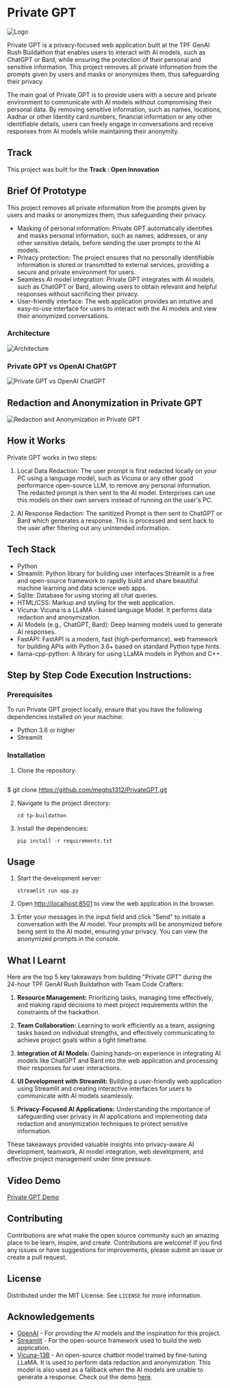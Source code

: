 # Private GPT
![Logo](/static/privategpt_logo.png)
 
Private GPT is a privacy-focused web application built at the TPF GenAI Rush Buildathon that enables users to interact with AI models, such as ChatGPT or Bard, while ensuring the protection of their personal and sensitive information. This project removes all private information from the prompts given by users and masks or anonymizes them, thus safeguarding their privacy.

The main goal of Private GPT is to provide users with a secure and private environment to communicate with AI models without compromising their personal data. By removing sensitive information, such as names, locations, Aadhar or other Identity card numbers, financial information or any other identifiable details, users can freely engage in conversations and receive responses from AI models while maintaining their anonymity.


## Track
This project was built for the <b>Track : Open Innovation</b>

## Brief Of Prototype
This project removes all private information from the prompts given by users and masks or anonymizes them, thus safeguarding their privacy.
- Masking of personal information: Private GPT automatically identifies and masks personal information, such as names, addresses, or any other sensitive details, before sending the user prompts to the AI models.
- Privacy protection: The project ensures that no personally identifiable information is stored or transmitted to external services, providing a secure and private environment for users.
- Seamless AI model integration: Private GPT integrates with AI models, such as ChatGPT or Bard, allowing users to obtain relevant and helpful responses without sacrificing their privacy.
- User-friendly interface: The web application provides an intuitive and easy-to-use interface for users to interact with the AI models and view their anonymized conversations.

### Architecture
![Architecture](/static/arch.png)

### Private GPT vs OpenAI ChatGPT
![Private GPT vs OpenAI ChatGPT](/static/privategpt_vs_chatgpt.png)

## Redaction and Anonymization in Private GPT
![Redaction and Anonymization in Private GPT](/static/demo2.png)
## How it Works
Private GPT works in two steps:
1. Local Data Redaction: The user prompt is first redacted locally on your PC using a language model, such as Vicuna or any other good performance open-source LLM, to remove any personal information. The redacted prompt is then sent to the AI model.
Enterprises can use this models on their own servers instead of running on the user's PC.

2. AI Response Redaction: The sanitized Prompt is then sent to ChatGPT or Bard which generates a response. This is processed and sent back to the user after filtering out any unintended information.

## Tech Stack
- Python
- Streamlit: Python library for building user interfaces.Streamlit is a free and open-source framework to rapidly build and share beautiful machine learning and data science web apps.
- Sqlite: Database for using storing all chat queries.
- HTML/CSS: Markup and styling for the web application.
- Vicuna: Vicuna is a LLaMA - based language Model. It performs data redaction and anonymization.
- AI Models (e.g., ChatGPT, Bard): Deep learning models used to generate AI responses.
- FastAPI: FastAPI is a modern, fast (high-performance), web framework for building APIs with Python 3.6+ based on standard Python type hints.
- llama-cpp-python: A library for using LLaMA models in Python and C++.

## Step by Step Code Execution Instructions:

### Prerequisites

To run Private GPT project locally, ensure that you have the following dependencies installed on your machine:

- Python 3.6 or higher
- Streamlit


### Installation

1. Clone the repository:

   ```shell
$ git clone https://github.com/meghs1312/PrivateGPT.git

2. Navigate to the project directory:

   ```shell
   cd tp-buildathon

3. Install the dependencies:

   ```shell
   pip install -r requirements.txt

## Usage
1. Start the development server:

   ```shell
   streamlit run app.py
2. Open [http://localhost:8501](http://localhost:8501) to view the web application in the browser.

3. Enter your messages in the input field and click "Send" to initiate a conversation with the AI model. Your prompts will be anonymized before being sent to the AI model, ensuring your privacy. You can view the anonymized prompts in the console.

## What I Learnt
Here are the top 5 key takeaways from building "Private GPT" during the 24-hour TPF GenAI Rush Buildathon with Team Code Crafters:
1. **Resource Management:** Prioritizing tasks, managing time effectively, and making rapid decisions to meet project requirements within the constraints of the hackathon.

2. **Team Collaboration:** Learning to work efficiently as a team, assigning tasks based on individual strengths, and effectively communicating to achieve project goals within a tight timeframe.

3. **Integration of AI Models:** Gaining hands-on experience in integrating AI models like ChatGPT and Bard into the web application and processing their responses for user interactions.

4. **UI Development with Streamlit:** Building a user-friendly web application using Streamlit and creating interactive interfaces for users to communicate with AI models seamlessly.

5. **Privacy-Focused AI Applications:** Understanding the importance of safeguarding user privacy in AI applications and implementing data redaction and anonymization techniques to protect sensitive information.

These takeaways provided valuable insights into privacy-aware AI development, teamwork, AI model integration, web development, and effective project management under time pressure.


## Video Demo
[Private GPT Demo](https://www.loom.com/share/573f38e76bb547619c0d1b72da821ffa?sid=734a295a-aa34-4f6f-b7a1-a19540ff9502)

## Contributing
Contributions are what make the open source community such an amazing place to be learn, inspire, and create. Contributions are welcome! If you find any issues or have suggestions for improvements, please submit an issue or create a pull request.

## License
Distributed under the MIT License. See `LICENSE` for more information.

## Acknowledgements
- [OpenAI](https://openai.com/) - For providing the AI models and the inspiration for this project.
- [Streamlit](https://streamlit.io/) - For the open-source framework used to build the web application.
- [Vicuna-13B](https://github.com/lm-sys/FastChat/tree/main#api) - An open-source chatbot model trained by fine-tuning LLaMA. It is used to perform data redaction and anonymization. This model is also used as a fallback when the AI models are unable to generate a response. Check out the demo [here](https://chat.lmsys.org/).

